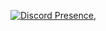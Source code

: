 [![Discord Presence](https://lanyard.cnrad.dev/api/:id)](https://discord.com/users/:506151528420212739),




